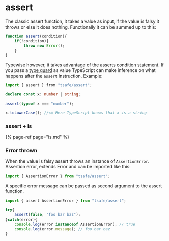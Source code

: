 # assert

The classic assert function, it takes a value as input, if the value is falsy it throws or else it does nothing. Functionally it can be summed up to this:

```typescript
function assert(condition){
    if(!condition){
        throw new Error();
    }
}
```

Typewise however, it takes advantage of the asserts condition statement. If you pass a [type guard](https://www.typescriptlang.org/docs/handbook/advanced-types.html#type-guards-and-differentiating-types) as value TypeScript can make inference on what happens after the `assert` instruction. Example:

```typescript
import { assert } from "tsafe/assert";

declare const x: number | string;

assert(typeof x === "number");

x.toLowerCase(); //<= Here TypeScript knows that x is a string
```

### assert + is

{% page-ref page="is.md" %}



### Error thrown

When the value is falsy assert throws an instance of `AssertionError`. Assertion error, extends Error and can be imported like this:

```typescript
import { AssertionError } from "tsafe/assert";
```

A specific error message can be passed as second argument to the assert function.

```typescript
import { assert AssertionError } from "tsafe/assert"; 

try{
    assert(false, "foo bar baz");
}catch(error){
    console.log(error instanceof AssertionError); // true
    console.log(error.message); // foo bar baz
}
```

